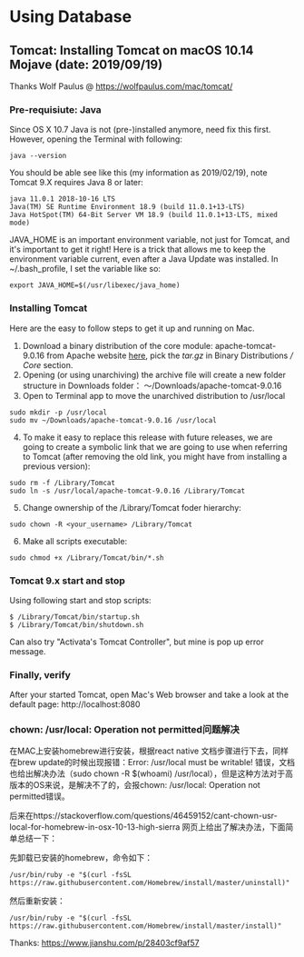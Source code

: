 # Using Database

## Tomcat: Installing Tomcat on macOS 10.14 Mojave  (date: 2019/09/19)

Thanks Wolf Paulus @ https://wolfpaulus.com/mac/tomcat/

### Pre-requisiute: Java

Since OS X 10.7 Java is not (pre-)installed anymore, need fix this first. However, opening the Terminal with following:

```
java --version
```

You should be able see like this (my information as 2019/02/19), note Tomcat 9.X requires Java 8 or later:

```
java 11.0.1 2018-10-16 LTS
Java(TM) SE Runtime Environment 18.9 (build 11.0.1+13-LTS)
Java HotSpot(TM) 64-Bit Server VM 18.9 (build 11.0.1+13-LTS, mixed mode)
```

JAVA_HOME is an important environment variable, not just for Tomcat, and it's important to get it right!
Here is a trick that allows me to keep the environment variable current, even after a Java Update was installed.
In ~/.bash_profile, I set the variable like so:

```
export JAVA_HOME=$(/usr/libexec/java_home)
```

### Installing Tomcat

Here are the easy to follow steps to get it up and running on Mac.

1. Download a binary distribution of the core module: apache-tomcat-9.0.16 from Apache website [here](http://tomcat.apache.org/download-90.cgi), pick the *tar.gz* in Binary Distributions */ Core* section.
2. Opening (or using unarchiving) the archive file will create a new folder structure in Downloads folder：
   ～/Downloads/apache-tomcat-9.0.16
3. Open to Terminal app to move the unarchived distribution to /usr/local
```
sudo mkdir -p /usr/local
sudo mv ~/Downloads/apache-tomcat-9.0.16 /usr/local
```
4. To make it easy to replace this release with future releases, we are going to create a symbolic link that we are going to use when referring to Tomcat (after removing the old link, you might have from installing a previous version):
```
sudo rm -f /Library/Tomcat
sudo ln -s /usr/local/apache-tomcat-9.0.16 /Library/Tomcat
```
5. Change ownership of the /Library/Tomcat foder hierarchy:
```
sudo chown -R <your_username> /Library/Tomcat
```
6. Make all scripts executable:
```
sudo chmod +x /Library/Tomcat/bin/*.sh
```

### Tomcat 9.x start and stop

Using following start and stop scripts:
```
$ /Library/Tomcat/bin/startup.sh
$ /Library/Tomcat/bin/shutdown.sh
```

Can also try "Activata's Tomcat Controller", but mine is pop up error message.

### Finally, verify

After your started Tomcat, open Mac's Web browser and take a look at the default page: http://localhost:8080

### chown: /usr/local: Operation not permitted问题解决

在MAC上安装homebrew进行安装，根据react native 文档步骤进行下去，同样在brew update的时候出现报错：Error: /usr/local must be writable! 错误，文档也给出解决办法（sudo chown -R $(whoami) /usr/local），但是这种方法对于高版本的OS来说，是解决不了的，会报chown: /usr/local: Operation not permitted错误。

后来在https://stackoverflow.com/questions/46459152/cant-chown-usr-local-for-homebrew-in-osx-10-13-high-sierra
网页上给出了解决办法，下面简单总结一下：

先卸载已安装的homebrew，命令如下：

```
/usr/bin/ruby -e "$(curl -fsSL https://raw.githubusercontent.com/Homebrew/install/master/uninstall)"
```

然后重新安装：

```
/usr/bin/ruby -e "$(curl -fsSL https://raw.githubusercontent.com/Homebrew/install/master/install)"
```

Thanks: https://www.jianshu.com/p/28403cf9af57
